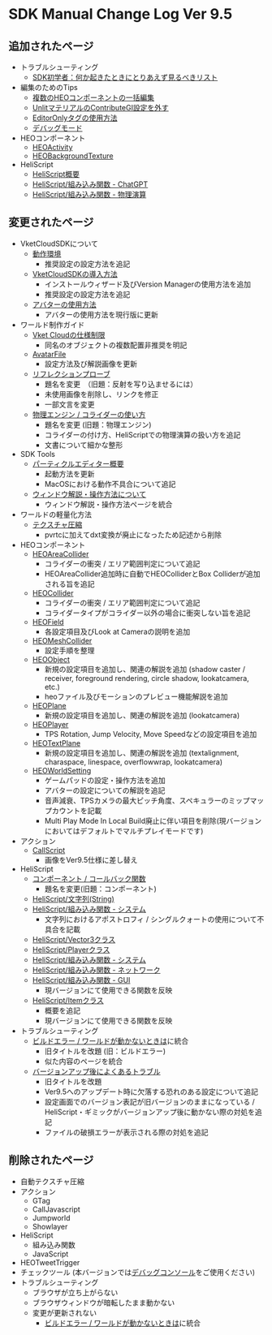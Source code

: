 # SDK Manual Change Log Ver 9.5

## 追加されたページ

- トラブルシューティング
  - [SDK初学者：何か起きたときにとりあえず見るべきリスト](https://vrhikky.github.io/VketCloudSDK_Documents/9.5/ja/troubleshooting/GeneralChecklist.html)
- 編集のためのTips
  - [複数のHEOコンポーネントの一括編集](https://vrhikky.github.io/VketCloudSDK_Documents/9.5/ja/WorldEditingTips/MultiSelect_HEOComponents.html)
  - [UnlitマテリアルのContributeGI設定を外す](https://vrhikky.github.io/VketCloudSDK_Documents/9.5/ja/WorldEditingTips/DisableContributeGITool.html)
  - [EditorOnlyタグの使用方法](https://vrhikky.github.io/VketCloudSDK_Documents/9.5/ja/WorldEditingTips/EditorOnlyTag.html)
  - [デバッグモード](https://vrhikky.github.io/VketCloudSDK_Documents/9.5/ja/WorldEditingTips/DebugMode.html)
- HEOコンポーネント
  - [HEOActivity](https://vrhikky.github.io/VketCloudSDK_Documents/9.5/ja/HEOComponents/HEOActivity.html)
  - [HEOBackgroundTexture](https://vrhikky.github.io/VketCloudSDK_Documents/9.5/ja/HEOComponents/HEOBackgroundTexture.html)
- HeliScript
  - [HeliScript概要](https://vrhikky.github.io/VketCloudSDK_Documents/9.5/ja/hs/hs_overview.html)
  - [HeliScript/組み込み関数 - ChatGPT](https://vrhikky.github.io/VketCloudSDK_Documents/9.5/ja/hs/hs_system_chatgpt.html)
  - [HeliScript/組み込み関数 - 物理演算](https://vrhikky.github.io/VketCloudSDK_Documents/9.5/ja/hs/hs_system_physics.html)

## 変更されたページ

- VketCloudSDKについて
  - [動作環境](https://vrhikky.github.io/VketCloudSDK_Documents/9.5/ja/AboutVketCloudSDK/OperatingEnvironment.html)
    - 推奨設定の設定方法を追記
  - [VketCloudSDKの導入方法](https://vrhikky.github.io/VketCloudSDK_Documents/9.5/ja/AboutVketCloudSDK/SetupSDK_external.html)
    - インストールウィザード及びVersion Managerの使用方法を追加
    - 推奨設定の設定方法を追記
  - [アバターの使用方法](https://vrhikky.github.io/VketCloudSDK_Documents/9.5/ja/AboutVketCloudSDK/SetupAvatar.html)
    - アバターの使用方法を現行版に更新
- ワールド制作ガイド
  - [Vket Cloudの仕様制限](https://vrhikky.github.io/VketCloudSDK_Documents/9.5/ja/WorldMakingGuide/UnityGuidelines.html)
    - 同名のオブジェクトの複数配置非推奨を明記
  - [AvatarFile](https://vrhikky.github.io/VketCloudSDK_Documents/9.5/ja/WorldMakingGuide/AvatarFile.html)
    - 設定方法及び解説画像を更新
  - [リフレクションプローブ](https://vrhikky.github.io/VketCloudSDK_Documents/9.5/ja/WorldMakingGuide/ReflectionProbe.html)
    - 題名を変更　（旧題：反射を写り込ませるには）
    - 未使用画像を削除し、リンクを修正
    - 一部文言を変更
  - [物理エンジン / コライダーの使い方](https://vrhikky.github.io/VketCloudSDK_Documents/9.5/ja/WorldMakingGuide/PhysicsEngine.html)
    - 題名を変更 (旧題：物理エンジン)
    - コライダーの付け方、HeliScriptでの物理演算の扱い方を追記
    - 文書について細かな整形
- SDK Tools
  - [パーティクルエディター概要](https://vrhikky.github.io/VketCloudSDK_Documents/9.5/ja/particleeditor/pe_about_particleeditor.html)
    - 起動方法を更新
    - MacOSにおける動作不具合について追記
  - [ウィンドウ解説・操作方法について](https://vrhikky.github.io/VketCloudSDK_Documents/9.5/ja/particleeditor/pe_about_screen.html)
    - ウィンドウ解説・操作方法ページを統合
- ワールドの軽量化方法
  - [テクスチャ圧縮](https://vrhikky.github.io/VketCloudSDK_Documents/9.5/ja/heoexporter/he_TextureCompression.html)
    - pvrtcに加えてdxt変換が廃止になったため記述から削除
- HEOコンポーネント
  - [HEOAreaCollider](https://vrhikky.github.io/VketCloudSDK_Documents/9.5/ja/HEOComponents/HEOAreacollider.html)
    - コライダーの衝突 / エリア範囲判定について追記
    - HEOAreaCollider追加時に自動でHEOColliderとBox Colliderが追加される旨を追記
  - [HEOCollider](https://vrhikky.github.io/VketCloudSDK_Documents/9.5/ja/HEOComponents/HEOCollider.html)
    - コライダーの衝突 / エリア範囲判定について追記
    - コライダータイプがコライダー以外の場合に衝突しない旨を追記
  - [HEOField](https://vrhikky.github.io/VketCloudSDK_Documents/9.5/ja/HEOComponents/HEOField.html)
    - 各設定項目及びLook at Cameraの説明を追加
  - [HEOMeshCollider](https://vrhikky.github.io/VketCloudSDK_Documents/9.5/ja/HEOComponents/HEOMeshCollider.html)
    - 設定手順を整理
  - [HEOObject](https://vrhikky.github.io/VketCloudSDK_Documents/9.5/ja/HEOComponents/HEOObject.html)
    - 新規の設定項目を追加し、関連の解説を追加 (shadow caster / receiver, foreground rendering, circle shadow, lookatcamera, etc.)
    - heoファイル及びモーションのプレビュー機能解説を追加
  - [HEOPlane](https://vrhikky.github.io/VketCloudSDK_Documents/9.5/ja/HEOComponents/HEOPlane.html)
    - 新規の設定項目を追加し、関連の解説を追加 (lookatcamera)
  - [HEOPlayer](https://vrhikky.github.io/VketCloudSDK_Documents/9.5/ja/HEOComponents/HEOPlayer.html)
    - TPS Rotation, Jump Velocity, Move Speedなどの設定項目を追加
  - [HEOTextPlane](https://vrhikky.github.io/VketCloudSDK_Documents/9.5/ja/HEOComponents/HEOTextPlane.html)
    - 新規の設定項目を追加し、関連の解説を追加 (textalignment, charaspace, linespace, overflowwrap, lookatcamera) 
  - [HEOWorldSetting](https://vrhikky.github.io/VketCloudSDK_Documents/9.5/ja/HEOComponents/HEOWorldSetting.html)
    - ゲームパッドの設定・操作方法を追加
    - アバターの設定についての解説を追記
    - 音声減衰、TPSカメラの最大ピッチ角度、スペキュラーのミップマップカウントを記載
    - Multi Play Mode In Local Build廃止に伴い項目を削除(現バージョンにおいてはデフォルトでマルチプレイモードです)
- アクション
  - [CallScript](https://vrhikky.github.io/VketCloudSDK_Documents/9.5/ja/Actions/Programmatic/CallScript.html)
    - 画像をVer9.5仕様に差し替え
- HeliScript
  - [コンポーネント / コールバック関数](https://vrhikky.github.io/VketCloudSDK_Documents/9.5/ja/hs/hs_component.html)
    - 題名を変更(旧題：コンポーネント)
  - [HeliScript/文字列(String)](https://vrhikky.github.io/VketCloudSDK_Documents/9.5/ja/hs/hs_string.html)
  - [HeliScript/組み込み関数 - システム](https://vrhikky.github.io/VketCloudSDK_Documents/9.5/ja/hs/hs_system_function.html)
    - 文字列におけるアポストロフィ / シングルクォートの使用について不具合を記載
  - [HeliScript/Vector3クラス](https://vrhikky.github.io/VketCloudSDK_Documents/9.5/ja/hs/hs_struct_vector3.html)
  - [HeliScript/Playerクラス](https://vrhikky.github.io/VketCloudSDK_Documents/9.5/ja/hs/hs_class_player.html)
  - [HeliScript/組み込み関数 - システム](https://vrhikky.github.io/VketCloudSDK_Documents/9.5/ja/hs/hs_system_function.html)
  - [HeliScript/組み込み関数 - ネットワーク](https://vrhikky.github.io/VketCloudSDK_Documents/9.5/ja/hs/hs_system_function_net.html)
  - [HeliScript/組み込み関数 - GUI](https://vrhikky.github.io/VketCloudSDK_Documents/9.5/ja/hs/hs_system_function_gui.html)
    - 現バージョンにて使用できる関数を反映
  - [HeliScript/Itemクラス](https://vrhikky.github.io/VketCloudSDK_Documents/9.5/ja/hs/hs_class_item.html)
    - 概要を追記
    - 現バージョンにて使用できる関数を反映
- トラブルシューティング
  - [ビルドエラー / ワールドが動かないときは](https://vrhikky.github.io/VketCloudSDK_Documents/9.5/ja/troubleshooting/BuildError.html)に統合
    - 旧タイトルを改題 (旧：ビルドエラー)
    - 似た内容のページを統合
  - [バージョンアップ後によくあるトラブル](https://vrhikky.github.io/VketCloudSDK_Documents/9.5/ja/troubleshooting/VersionUpdateTroubleshooting.html)
    - 旧タイトルを改題
    - Ver9.5へのアップデート時に欠落する恐れのある設定について追記
    - 設定画面でのバージョン表記が旧バージョンのままになっている / HeliScript・ギミックがバージョンアップ後に動かない際の対処を追記
    - ファイルの破損エラーが表示される際の対処を追記

## 削除されたページ

- 自動テクスチャ圧縮
- アクション
  - GTag
  - CallJavascript
  - Jumpworld
  - Showlayer
- HeliScript
  - 組み込み関数
  - JavaScript
- HEOTweetTrigger
- チェックツール (本バージョンでは[デバッグコンソール](https://vrhikky.github.io/VketCloudSDK_Documents/9.5/ja/debugconsole/debugconsole.html)をご使用ください)
- トラブルシューティング
  - ブラウザが立ち上がらない
  - ブラウザウィンドウが暗転したまま動かない
  - 変更が更新されない
    - [ビルドエラー / ワールドが動かないときは](https://vrhikky.github.io/VketCloudSDK_Documents/9.5/ja/troubleshooting/BuildError.html)に統合
